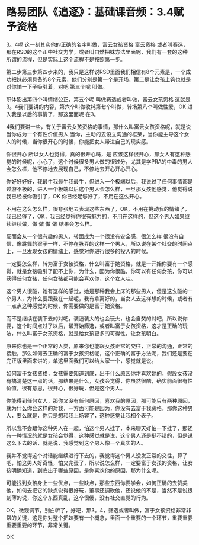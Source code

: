 # 路易团队《追逐》：基础课音频：3.4赋予资格

3。4呢 这一刻其实他的正确的名字叫做，富云女孩资格 富云资格 或者叫赛选，那在RSD的这个正中社交力学，或者叫自然把妹方法里面呢，我们有一套的这种所谓的流程，但是实际上这个流程不是按照第一步。

第二步第三步第四步来的，我只是这样说RSD里面我们相信有8个元素是，一个成功把妹必须具备的8个元素，他们分别是第一个是开场，第二是让女孩上钩也就是对你怕一下子吸引着，对吧 第三个呢 叫做。

职体膨出第四个叫情绪公正，第五个呢 叫做赛选或者叫做，富云女孩资格 这就是3。4我们要讲的内容，第六个叫做收耗第七个叫做，转场第八个叫做性爱，OK 进入我是以后的事情了，那这里面呢 在3。

4我们要讲一些，有关于富云女孩资格的事情，那什么叫富云女孩资格呢，就是说当你成为一个有性价值男人 当你，主动的去设立沟通的框架，当你能主导这个女人的时候，当你很开心的时候，你能把女人带进自己的现实感。

你很开心 所以女人也觉得，真的很开心吗，是 应该这样很开心，那女人有这种感觉的时候呢，小心了，这个时候很多男人做的很过分，尤其是学PRA的中毒的男人会怎么样，他不停地去展现自己，不停地去开心开心开心。

你好好好好，我最牛我最牛我最牛，但进入一个极端以后，我说过了任何事情都是过游不极的，进入一个极端以后这个男人会怎么样，一旦那女孩他感觉，他觉得说我已经被你吸引了，OK 你已经足够好了，不用在这么开心。

不用在这么怎么样，很夸张地去表现这些东西了，OK，不用在挑动我的情绪了，我已经够了，OK，我已经觉得你很有魅力的，不用在这样的，但这个男人如果继续继续做，做 做 做 做 结果会怎么样。

反而会从一个很有趣的男人，转面成为一个很没有安全感，很怎么样 很没有自信，像跳舞的猴子一样，不停在脉弄的这样一个男人，所以说在某个社交的时间点上，一旦发现女孩的情绪上，感觉对你进行很多的投入的时候。

一定要怎么样，转为富于女孩资格，什么叫富于她资格，就是一开始你要有一个感觉，就是女孩吸引了配不上你，为什么，因为你很酷，你可以有任何女孩，你可以获得任何女孩，任何女孩都可能会喜欢你，这个女人哇。

这个男人很酷，她有这样的感觉，她是那种我会上床的那些男人，但是这么酷的一个男人，为什么要跟我在一起呢，我有拿离好的，当女人去这样想的时候，或者有一点点这种感觉的时候，你需要做的是富于她资格。

而不是继续在装下去的对吧，装逼装大的也会玩火，也会自焚的对吧，所以说你要，这个时间点过了以后，帮开始篩选，或者叫富于女孩资格，这才是正确的玩法，什么叫富于女孩资格，就是给女孩更多的可得性，让女孩明白。

原来你也是一个正常的人类，原来你也能跟女孩正常的交往，正常的沟通，正常的接触，那么如何去正确的富于女孩资格呢，这个正确的富于方法呢，我们还是要在完正版里面来讲的，单这里面我们可以给大家一个，感觉就是说。

如何富于女孩资格，女孩需要知道到底，出于什么原因你才喜欢她的，假設女孩没有搞清楚这一点的话，那结果是什么，女孩会觉得，你虽然很酷，确实前面很有性价值，很有意思，很开心，很好玩，但是这个男人。

你能得到任何女人，那你又没有任何原因，喜欢我的原因，那可能只有两种原因，就为什么你会这样的对我，一方面可能是因为，你没有去富于我资格，那你这种男人，要么就是，你只是想和我上场罢了，这种感觉让我相个表子。

所以我不会跟你这种男人在一起，怕这个男人挂了，本来聊天好怕一下挂了，那还有一种情况的就是女孩会觉得，这种感觉就是说，这个男人还是挺不错的，但是说这么下去的话，就是说，我感觉到这个男人像一个真实的人。

我并不觉得这个对话能继续进行下去的，我觉得这个男人没发正常的交往，算了吧，怕这男人好奇怪，怕又完蛋了，所以说怎么样，一定要富于女孩的资格，让女孩明确知道，到底出于哪些原因，是你喜欢他的原因，那为什么呢。

可能找到女孩身上一些优点，一些缺点，那些东西你要学会，如何正确的去赞美他，如何去把它的缺点说得很好玩，董事还调砍他，还说他的不是，当然不是说很刻薄的说，你这个东西真乱，这个很傻，没有社交直觉的行为。

OK，微观调节，别白听了，好吧，那3。4，筛选或者叫做，富于女孩资格非常非常的关键，这是你对整个把妹要有一个概念，里面一个重要的一个环节，重要重要重要重要的环节，非常关键。

OK